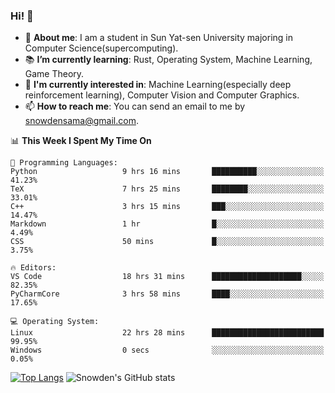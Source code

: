### Hi! 👋

+ :school: **About me**: I am a student in Sun Yat-sen University majoring in Computer Science(supercomputing).
+ :books: **I’m currently learning**: Rust, Operating System, Machine Learning, Game Theory.
+ :lollipop: **I'm currently interested in**: Machine Learning(especially deep reinforcement learning), Computer Vision and Computer Graphics.
+ 📫 **How to reach me**: You can send an email to me by snowdensama@gmail.com.

<!--START_SECTION:waka-->
📊 **This Week I Spent My Time On** 

```text
💬 Programming Languages: 
Python                   9 hrs 16 mins       ██████████░░░░░░░░░░░░░░░   41.23% 
TeX                      7 hrs 25 mins       ████████░░░░░░░░░░░░░░░░░   33.01% 
C++                      3 hrs 15 mins       ███░░░░░░░░░░░░░░░░░░░░░░   14.47% 
Markdown                 1 hr                █░░░░░░░░░░░░░░░░░░░░░░░░   4.49% 
CSS                      50 mins             █░░░░░░░░░░░░░░░░░░░░░░░░   3.75%

🔥 Editors: 
VS Code                  18 hrs 31 mins      ████████████████████░░░░░   82.35% 
PyCharmCore              3 hrs 58 mins       ████░░░░░░░░░░░░░░░░░░░░░   17.65%

💻 Operating System: 
Linux                    22 hrs 28 mins      █████████████████████████   99.95% 
Windows                  0 secs              ░░░░░░░░░░░░░░░░░░░░░░░░░   0.05%

```


<!--END_SECTION:waka-->


[![Top Langs](https://github-readme-stats.vercel.app/api/top-langs/?username=lixk28&langs_count=8&layout=compact&hide_border=true)](https://github.com/lixk28/github-readme-stats)
![Snowden's GitHub stats](https://github-readme-stats.vercel.app/api?username=lixk28&show_icons=true&hide_border=true&count_private=true)



<!--
**lixk28/lixk28** is a ✨ _special_ ✨ repository because its `README.md` (this file) appears on your GitHub profile.

Here are some ideas to get you started:

- 🔭 I’m currently working on ...
- 🌱 I’m currently learning ...
- 👯 I’m looking to collaborate on ...
- 🤔 I’m looking for help with ...
- 💬 Ask me about ...
- 📫 How to reach me: ...
- 😄 Pronouns: ...
- ⚡ Fun fact: ...
  -->
